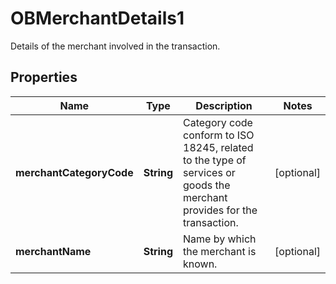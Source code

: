 

# OBMerchantDetails1

Details of the merchant involved in the transaction.

## Properties

| Name | Type | Description | Notes |
|------------ | ------------- | ------------- | -------------|
|**merchantCategoryCode** | **String** | Category code conform to ISO 18245, related to the type of services or goods the merchant provides for the transaction. |  [optional] |
|**merchantName** | **String** | Name by which the merchant is known. |  [optional] |



